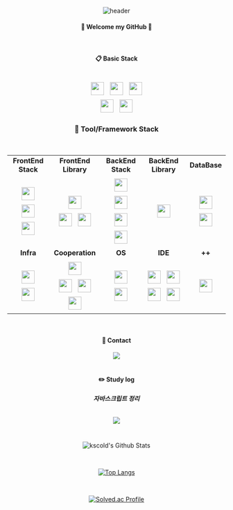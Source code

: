 <div align="center">

![header](https://capsule-render.vercel.app/api?type=transparent&fontColor=703ee5&text=Until%20become%20a%20real%20developer&height=150&fontSize=60&desc=러닝커브를%20즐기는%20개발자!&descAlignY=75&descAlign=60)

#### 👏 Welcome my GitHub 👋

<br/>

#### :clipboard: Basic Stack

<br/>

<img src="https://img.shields.io/badge/HTML5-E34F26?style=for-the-badge&logo=HTML5&logoColor=white" style="height: 30px; margin: 5px;">
<img src="https://img.shields.io/badge/CSS3-1572B6?style=for-the-badge&logo=CSS3&logoColor=white" style="height: 30px; margin: 5px;">
<img src="https://img.shields.io/badge/JavaScript-F7DF1E?style=for-the-badge&logo=JavaScript&logoColor=white" style="height: 30px; margin: 5px;">
<br>
<img src="https://img.shields.io/badge/Java-007396?style=for-the-badge&logo=Java&logoColor=white" style="height: 30px; margin: 5px;">
<img src="https://img.shields.io/badge/Python-3776AB?style=for-the-badge&logo=Python&logoColor=white" style="height: 30px; margin: 5px;">

<br/>

### :wrench: Tool/Framework Stack

<br/>

<table>
  <tr>
    <td align="center"><strong>FrontEnd Stack</strong></td>
    <td align="center"><strong>FrontEnd Library</strong></td>
    <td align="center"><strong>BackEnd Stack</strong></td>
    <td align="center"><strong>BackEnd Library</strong></td>
    <td align="center"><strong>DataBase</strong></td>
  </tr>
  <tr>
    <td align="center">
      <img src="https://img.shields.io/badge/React.js-61DAFB?style=for-the-badge&logo=React&logoColor=black" style="height: 30px; margin: 5px;">
      <img src="https://img.shields.io/badge/Next.js-000000?style=for-the-badge&logo=Next.js&logoColor=white" style="height: 30px; margin: 5px;">
      <img src="https://img.shields.io/badge/Typescript-3178C6?style=for-the-badge&logo=Typescript&logoColor=white" style="height: 30px; margin: 5px;">
    </td>
    <td align="center">
      <img src="https://img.shields.io/badge/SCSS-CC6699?style=for-the-badge&logo=SCSS&logoColor=white" style="height: 30px; margin: 5px;">
      <br>
      <img src="https://img.shields.io/badge/Redux-764ABC?style=for-the-badge&logo=Redux&logoColor=white" style="height: 30px; margin: 5px;">
      <img src="https://img.shields.io/badge/Axios-5A29E4?style=for-the-badge&logo=Axios&logoColor=white" style="height: 30px; margin: 5px;">
    </td>
    <td align="center">
      <img src="https://img.shields.io/badge/Node.js-339933?style=for-the-badge&logo=Node.js&logoColor=white" style="height: 30px; margin: 5px;">
      <br>
      <img src="https://img.shields.io/badge/Express-000000?style=for-the-badge&logo=Express&logoColor=white" style="height: 30px; margin: 5px;">
      <img src="https://img.shields.io/badge/Spring%20Boot-6DB33F?style=for-the-badge&logo=Spring%20Boot&logoColor=white" style="height: 30px; margin: 5px;">
      <img src="https://img.shields.io/badge/Gradle-02303A?style=for-the-badge&logo=Gradle&logoColor=white" style="height: 30px; margin: 5px;">
    </td>
    <td align="center">
      <img src="https://img.shields.io/badge/sequelize-52B0E7?style=for-the-badge&logo=sequelize&logoColor=white" style="height: 30px; margin: 5px;">
    </td>
    <td align="center">
      <img src="https://img.shields.io/badge/MongoDB-47A248?style=for-the-badge&logo=MongoDB&logoColor=white" style="height: 30px; margin: 5px;">
      <img src="https://img.shields.io/badge/MySQL-4479A1?style=for-the-badge&logo=MySQL&logoColor=white" style="height: 30px; margin: 5px;">
    </td>
  </tr>
  <tr>
    <td align="center"><strong>Infra</strong></td>
    <td align="center"><strong>Cooperation</strong></td>
    <td align="center"><strong>OS</strong></td>
    <td align="center"><strong>IDE</strong></td>
    <td align="center"><strong>++</strong></td>
  </tr>
  <tr>
    <td align="center">
      <img src="https://img.shields.io/badge/AWS-232F3E?style=for-the-badge&logo=amazonwebservices&logoColor=white" style="height: 30px; margin: 5px;">
      <img src="https://img.shields.io/badge/Vercel-000000?style=for-the-badge&logo=Vercel&logoColor=white" style="height: 30px; margin: 5px;">
    </td>
    <td align="center">
      <img src="https://img.shields.io/badge/Git-F05032?style=for-the-badge&logo=Git&logoColor=white" style="height: 30px; margin: 5px;">
      <br>
      <img src="https://img.shields.io/badge/GitHub-181717?style=for-the-badge&logo=GitHub&logoColor=white" style="height: 30px; margin: 5px;">
      <img src="https://img.shields.io/badge/gitkraken-179287?style=for-the-badge&logo=gitkraken&logoColor=white" style="height: 30px; margin: 5px;">
      <img src="https://img.shields.io/badge/notion-000000?style=for-the-badge&logo=notion&logoColor=white" style="height: 30px; margin: 5px;">
    </td>
    <td align="center">
      <img src="https://img.shields.io/badge/macOS-000000?style=for-the-badge&logo=macOS&logoColor=white" style="height: 30px; margin: 5px;">
      <img src="https://img.shields.io/badge/Linux-FCC624?style=for-the-badge&logo=Linux&logoColor=white" style="height: 30px; margin: 5px;">
    </td>
    <td align="center">
      <img src="https://img.shields.io/badge/VSCode-007ACC?style=for-the-badge&logo=visual-studio-code&logoColor=white" style="height: 30px; margin: 5px;">
      <img src="https://img.shields.io/badge/WebStorm-000000?style=for-the-badge&logo=WebStorm&logoColor=white" style="height: 30px; margin: 5px;">
      <img src="https://img.shields.io/badge/IntelliJ-000000?style=for-the-badge&logo=IntelliJ%20IDEA&logoColor=white" style="height: 30px; margin: 5px;">
      <img src="https://img.shields.io/badge/PyCharm-000000?style=for-the-badge&logo=PyCharm&logoColor=white" style="height: 30px; margin: 5px;">
    </td>
    <td align="center">
      <img src="https://img.shields.io/badge/openai-412991?style=for-the-badge&logo=openai&logoColor=white" style="height: 30px; margin: 5px;">
    </td>
  </tr>
</table>

<br/>

#### :call_me_hand: Contact

<a href="https://www.instagram.com/ks_cold/">
    <img 
        src="http://img.shields.io/badge/-Instagram-black?style=for-the-badge&logo=Instagram&link=https://instagram.com/ks_cold/"
        style="height : auto; margin-left : 10px; margin-right : 10px;"/>
</a>

<br/>
<br/>

#### :pencil2: Study log

##### 자바스크립트 정리
<a href="https://www.kscold.site">
    <img 
        src="http://img.shields.io/badge/stduy-000000?style=for-the-badge&logo=javascript&logoColor=white"
        style="height : auto; margin : 10px;"/>
</a>  

<br/>
<br/>

![kscold's Github Stats](https://github-readme-stats.vercel.app/api?username=kscold&show_icons=true)

<br/>

[![Top Langs](https://github-readme-stats.vercel.app/api/top-langs/?username=kscold&hide=jupyter%20notebook&layout=compact)](https://github.com/kscold/github-readme-stats)

<br/>

[![Solved.ac Profile](http://mazassumnida.wtf/api/v2/generate_badge?boj=sc4cafe)](https://solved.ac/sc4cafe/)

<br/>

</div>

